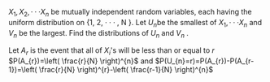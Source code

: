 
$X_1 , X_2 , · · · X_n$ be mutually independent random variables, each having the uniform distribution on {1, 2, · · · , N }. Let $U_n$be the smallest of $X_1 , · · · X_n$ and $V_n$ be the largest. Find the distributions of $U_n$ and $V_n$ .

Let $A_{r}$ is the event that all of $X_{i}$'s will be less than or equal to  $r$  
$P(A_{r})=\left( \frac{r}{N} \right)^{n}$ and $P(U_{n}=r)=P(A_{r})-P(A_{r-1})=\left( \frac{r}{N} \right)^{r}-\left( \frac{r-1}{N} \right)^{n}$



